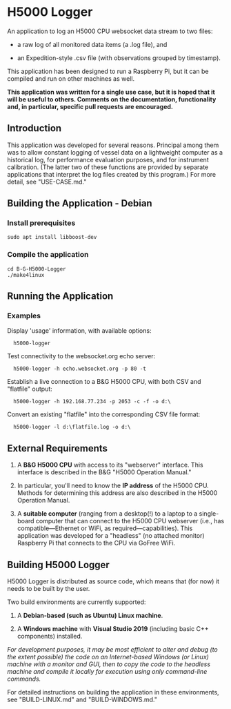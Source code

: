 # H5000 Logger

An application to log an H5000 CPU websocket data stream to two files:

* a raw log of all monitored data items (a .log file), and 

* an Expedition-style .csv file (with observations grouped by timestamp).

This application has been designed to run a Raspberry Pi, but it can be
compiled and run on other machines as well.

**This application was written for a single use case, but it is hoped that
it will be useful to others. Comments on the documentation, functionality and,
in particular, specific pull requests are encouraged.**

## Introduction

This application was developed for several reasons. Principal among them was to
allow constant logging of vessel data on a lightweight computer as a historical
log, for performance evaluation purposes, and for instrument calibration. (The
latter two of these functions are provided by separate applications that interpret
the log files created by this program.) For more detail, see "USE-CASE.md."

## Building the Application - Debian
### Install prerequisites

```shell
sudo apt install libboost-dev
```

### Compile the application
```shell
cd B-G-H5000-Logger
./make4linux
```

## Running the Application

### Examples

Display 'usage' information, with available options:

      h5000-logger

Test connectivity to the websocket.org echo server:

      h5000-logger -h echo.websocket.org -p 80 -t

Establish a live connection to a B&G H5000 CPU, with both CSV and "flatfile" output:

      h5000-logger -h 192.168.77.234 -p 2053 -c -f -o d:\ 

Convert an existing "flatfile" into the corresponding CSV file format:

      h5000-logger -l d:\flatfile.log -o d:\

## External Requirements

1) A **B&G H5000 CPU** with access to its "webserver" interface. This interface is
described in the B&G "H5000 Operation Manual."

1) In particular, you'll need to know the **IP address** of the H5000 CPU. Methods
for determining this address are also described in the H5000 Operation Manual.

1) A **suitable computer** (ranging from a desktop(!) to a laptop to a single-board
computer that can connect to the H5000 CPU webserver (i.e., has compatible&mdash;Ethernet 
or WiFi, as required&mdash;capabilities). This application was developed for a 
"headless" (no attached monitor) Raspberry Pi that connects to the CPU via GoFree WiFi.

## Building H5000 Logger

H5000 Logger is distributed as source code, which means that (for now) it needs to 
be built by the user.

Two build environments are currently supported:

1) A **Debian-based (such as Ubuntu) Linux machine**.

2) A **Windows machine** with **Visual Studio 2019** (including basic C++ components)
installed.

*For development purposes, it may be most efficient to alter and debug (to the extent
possible) the code on an Internet-based Windows (or Linux) machine with a monitor and 
GUI, then to copy the code to the headless machine and compile it locally for 
execution using only command-line commands.*

For detailed instructions on building the application in these environments, see
"BUILD-LINUX.md" and "BUILD-WINDOWS.md."
